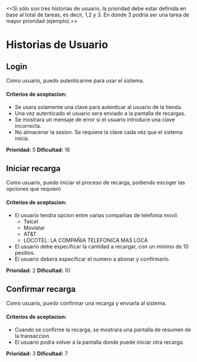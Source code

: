 <<Si sólo son tres historias de usuario, la prioridad debe estar definida en base al total de tareas, es decir, 1,2 y 3. En donde 3 podría ser una tarea de mayor prioridad (ejemplo).>>

# Historias de Usuario

## Login
Como usuario, puedo autenticarme para usar el sistema.

#### Criterios de aceptacion:
- Se usara solamente una clave para autenticar al usuario de la tienda.
- Una vez autenticado el usuario sera enviado a la pantalla de recargas.
- Se mostrara un mensaje de error si el usuario introduce una clave incorrecta.
- No almacenar la sesion. Se requiere la clave cada vez que el sistema inicia.

**Prioridad:** 5
**Dificultad:** 16


## Iniciar recarga
Como usuario, puedo iniciar el proceso de recarga, podiendo escoger
las opciones que requiero
#### Criterios de aceptacion:

- El usuario tendra opcion entre varias compañias de telefonia movil:
  - Telcel
  - Movistar
  - AT&T
  - LOCOTEL: LA COMPAÑIA TELEFONICA MAS LOCA
- El usuario debe especificar la cantidad a recargar, con un minimo de 10
  pesillos.
- El usuario debera especificar el numero a abonar y confirmarlo.

**Prioridad:** 2
**Dificultad:** 10


## Confirmar recarga
Como usuario, puedo confirmar una recarga y enviarla al sistema.

#### Criterios de aceptacion:
- Cuando se confirme la recarga, se mostrara una pantalla de resumen de la
  transaccion.
- El usuario podra volver a la pantalla donde puede iniciar otra recarga.

**Prioridad:** 3
**Dificultad:** 7
